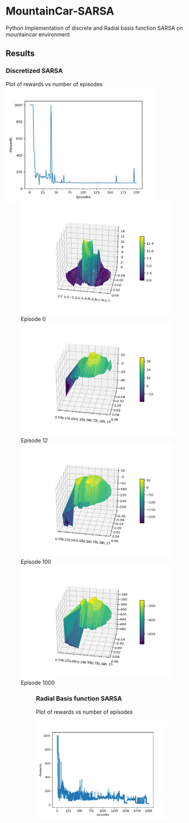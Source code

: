 # MountainCar-SARSA
Python Implementation of discrete and Radial basis function SARSA on mountaincar environment

## Results
### Discretized SARSA
Plot of rewards vs number of episodes
<img align="left" img src="images/Figure_1.png" width="400"> 

<figure>
  <img src="images/animated_volcano0.gif" width="400"> 
  <figcaption> Episode 0 </figcaption>
  <img src="images/animated_volcano12.gif" width="400" >
  <figcaption> Episode 12 </figcaption> 
  <img src="images/animated_volcano104.gif" width="400">
  <figcaption> Episode 100 </figcaption>
  <img src="images/animated_volcano.gif" width="400">
  <figcaption> Episode 1000 </figcaption>
<figure>

### Radial Basis function SARSA
Plot of rewards vs number of episodes

<img align="left" img src="images/Figure_2.png" width="400"> 
